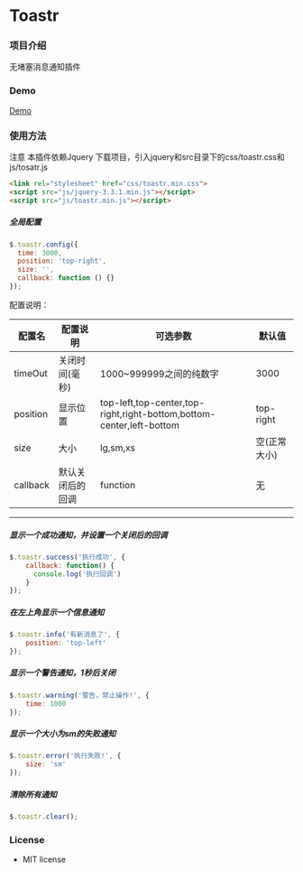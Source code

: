 # Toastr

### 项目介绍
无堵塞消息通知插件

### Demo
<a href="https://wispx.gitee.io/toastr/demo.html" target="_blank">Demo</a>

### 使用方法
注意 本插件依赖Jquery
下载项目，引入jquery和src目录下的css/toastr.css和js/tosatr.js

```html
<link rel="stylesheet" href="css/toastr.min.css">
<script src="js/jquery-3.3.1.min.js"></script>
<script src="js/toastr.min.js"></script>
```

##### 全局配置
```javascript
$.toastr.config({
  time: 3000,
  position: 'top-right',
  size: '',
  callback: function () {}
});
```

配置说明：
<table width="100%">
    <thead>
    <tr>
        <th>配置名</th>
        <th>配置说明</th>
        <th>可选参数</th>
        <th>默认值</th>
    </tr>
    </thead>
    <tbody>
    <tr>
        <td>timeOut</td>
        <td>关闭时间(毫秒)</td>
        <td>1000~999999之间的纯数字</td>
        <td>3000</td>
    </tr>
    <tr>
        <td>position</td>
        <td>显示位置</td>
        <td>top-left,top-center,top-right,right-bottom,bottom-center,left-bottom</td>
        <td>top-right</td>
    </tr>
    <tr>
        <td>size</td>
        <td>大小</td>
        <td>lg,sm,xs</td>
        <td>空(正常大小)</td>
    </tr>
    <tr>
        <td>callback</td>
        <td>默认关闭后的回调</td>
        <td>function</td>
        <td>无</td>
    </tr>
    </tbody>
</table>

---

##### 显示一个成功通知，并设置一个关闭后的回调
```javascript
$.toastr.success('执行成功', {
    callback: function() {
      console.log('执行回调')
    }
});
```

##### 在左上角显示一个信息通知
```javascript
$.toastr.info('有新消息了', {
    position: 'top-left'
});
```

##### 显示一个警告通知，1秒后关闭
```javascript
$.toastr.warning('警告，禁止操作!', {
    time: 1000
});
```

##### 显示一个大小为sm的失败通知
```javascript
$.toastr.error('执行失败!', {
    size: 'sm'
});
```

##### 清除所有通知
```javascript
$.toastr.clear();
```

### License

- MIT license